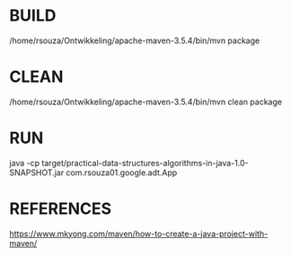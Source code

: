 # BUILD

/home/rsouza/Ontwikkeling/apache-maven-3.5.4/bin/mvn package

# CLEAN

/home/rsouza/Ontwikkeling/apache-maven-3.5.4/bin/mvn clean package

# RUN

java -cp target/practical-data-structures-algorithms-in-java-1.0-SNAPSHOT.jar com.rsouza01.google.adt.App


# REFERENCES

https://www.mkyong.com/maven/how-to-create-a-java-project-with-maven/